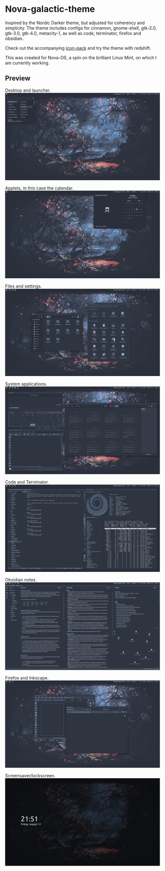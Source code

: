 # Nova-galactic-theme
Inspired by the Nordic Darker theme, but adjusted for coherency and simplicity. The theme includes configs for cinnamon, gnome-shell, gtk-2.0, gtk-3.0, gtk-4.0, metacity-1, as well as code, terminator, firefox and obsidian.

Check out the accompanying [icon-pack](https://github.com/NicklasVraa/Nova-galactic-icons) and try the theme with redshift.

This was created for Nova-OS, a spin on the brilliant Linux Mint, on which I am currently working.

## Preview
Desktop and launcher.
![alt](meta/desktop.png)

Applets, in this case the calendar.
![alt](meta/applet.png)

Files and settings.
![alt](meta/files_settings.png)

System applications.
![alt](meta/os_apps.png)

Code and Terminator.
![alt](meta/code_term.png)

Obsidian notes.
![alt](meta/obsidian.png)

Firefox and Inkscape.
![alt](meta/browser_inkscape.png)

Screensaver/lockscreen.
![alt](meta/lock.png)
